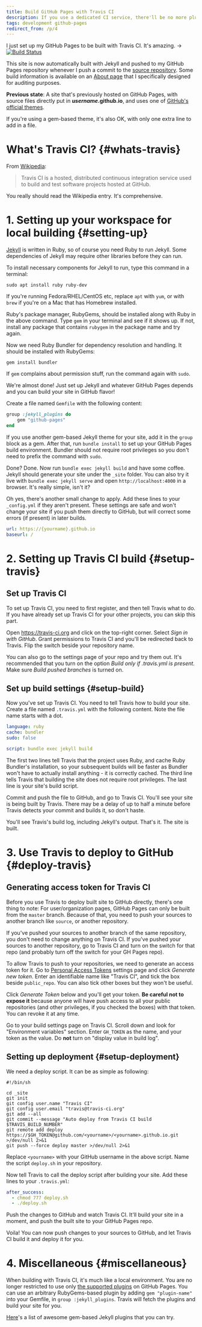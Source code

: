 ```yaml
---
title: Build GitHub Pages with Travis CI
description: If you use a dedicated CI service, there'll be no more plugin restrictions.
tags: development github-pages
redirect_from: /p/4
---
```


I just set up my GitHub Pages to be built with Travis CI. It's amazing. &rarr; [<img src="https://travis-ci.org/iBug/iBug-source.svg?branch=master" alt="Build Status" style="display: inherit;" />](https://travis-ci.org/iBug/iBug-source)

This site is now automatically built with Jekyll and pushed to my GitHub Pages repository whenever I push a commit to the [source repository][src]. Some build information is available on an [About page][about] that I specifically designed for auditing purposes.

**Previous state**: A site that's previously hosted on GitHub Pages, with source files directly put in **_username_.github.io**, and uses one of [GitHub's official themes][3].

If you're using a gem-based theme, it's also OK, with only one extra line to add in a file.


# What's Travis CI? {#whats-travis}

From [Wikipedia][1]:

> Travis CI is a hosted, distributed continuous integration service used to build and test software projects hosted at GitHub.

You really should read the Wikipedia entry. It's comprehensive.

# 1. Setting up your workspace for local building {#setting-up}

[Jekyll][2] is written in Ruby, so of course you need Ruby to run Jekyll. Some dependencies of Jekyll may require other libraries before they can run.

To install necessary components for Jekyll to run, type this command in a terminal:

```
sudo apt install ruby ruby-dev
```

If you're running Fedora/RHEL/CentOS etc, replace `apt` with `yum`, or with `brew` if you're on a Mac that has Homebrew installed.

Ruby's package manager, RubyGems, should be installed along with Ruby in the above command. Type `gem` in your terminal and see if it shows up. If not, install any package that contains `rubygem` in the package name and try again.

Now we need Ruby Bundler for dependency resolution and handling. It should be installed with RubyGems:

```
gem install bundler
```

If `gem` complains about permission stuff, run the command again with `sudo`.

We're almost done! Just set up Jekyll and whatever GitHub Pages depends and you can build your site in GitHub flavor!

Create a file named `Gemfile` with the following content:

```ruby
group :jekyll_plugins do
    gem "github-pages"
end
```

If you use another gem-based Jekyll theme for your site, add it in the `group` block as a gem. After that, run `bundle install` to set up your GitHub Pages build environment. Bundler should not require root privileges so you don't need to prefix the command with `sudo`.

Done? Done. Now run `bundle exec jekyll build` and have some coffee. Jekyll should generate your site under the `_site` folder. You can also try it live with `bundle exec jekyll serve` and open `http://localhost:4000` in a browser. It's really simple, isn't it?

Oh yes, there's another small change to apply. Add these lines to your `_config.yml` if they aren't present. These settings are safe and won't change your site if you push them directly to GitHub, but will correct some errors (if present) in later builds.

```yaml
url: https://{yourname}.github.io
baseurl: /
```


# 2. Setting up Travis CI build {#setup-travis}

## Set up Travis CI

To set up Travis CI, you need to first register, and then tell Travis what to do. If you have already set up Travis CI for your other projects, you can skip this part.

Open <https://travis-ci.org> and click on the top-right corner. Select *Sign in with GitHub*. Grant permissions to Travis CI and you'll be redirected back to Travis. Flip the switch beside your repository name.

You can also go to the settings page of your repo and try them out. It's recommended that you turn on the option *Build only if .travis.yml is present*. Make sure *Build pushed branches* is turned on.

## Set up build settings {#setup-build}

Now you've set up Travis CI. You need to tell Travis how to build your site. Create a file named `.travis.yml` with the following content. Note the file name starts with a dot.

```yaml
language: ruby
cache: bundler
sudo: false

script: bundle exec jekyll build
```

The first two lines tell Travis that the project uses Ruby, and cache Ruby Bundler's installation, so your subsequent builds will be faster as Bundler won't have to actually install anything - it is correctly cached. The third line tells Travis that building the site does not require root privileges. The last line is your site's build script.

Commit and push the file to GitHub, and go to Travis CI. You'll see your site is being built by Travis. There may be a delay of up to half a minute before Travis detects your commit and builds it, so don't haste.

You'll see Travis's build log, including Jekyll's output. That's it. The site is built.


# 3. Use Travis to deploy to GitHub {#deploy-travis}

## Generating access token for Travis CI

Before you use Travis to deploy built site to GitHub directly, there's one thing to note: For user/organization pages, GitHub Pages can only be built from the `master` branch. Because of that, you need to push your sources to another branch like `source`, or another repository.

If you've pushed your sources to another branch of the same repository, you don't need to change anything on Travis CI. If you've pushed your sources to another repository, go to Travis CI and turn on the switch for that repo (and probably turn off the switch for your GH Pages repo).

To allow Travis to push to your repositories, we need to generate an access token for it. Go to [Personal Access Tokens][4] settings page and click *Generate new token*. Enter an identifiable name like "Travis CI", and tick the box beside `public_repo`. You can also tick other boxes but they won't be useful.

Click *Generate Token* below and you'll get your token. **Be careful not to expose it** because anyone will have push access to all your public repositories (and other privileges, if you checked the boxes) with that token. You can revoke it at any time.

Go to your build settings page on Travis CI. Scroll down and look for "Environment variables" section. Enter `GH_TOKEN` as the name, and your token as the value. Do **not** turn on "display value in build log".

## Setting up deployment {#setup-deployment}

We need a deploy script. It can be as simple as following:

```shell
#!/bin/sh

cd _site
git init
git config user.name "Travis CI"
git config user.email "travis@travis-ci.org"
git add --all
git commit --message "Auto deploy from Travis CI build $TRAVIS_BUILD_NUMBER"
git remote add deploy https://$GH_TOKEN@github.com/<yourname>/<yourname>.github.io.git >/dev/null 2>&1
git push --force deploy master >/dev/null 2>&1
```

Replace `<yourname>` with your GitHub username in the above script. Name the script `deploy.sh` in your repository.

Now tell Travis to call the deploy script after building your site. Add these lines to your `.travis.yml`:

```yaml
after_success:
  - chmod 777 deploy.sh
  - ./deploy.sh
```

Push the changes to GitHub and watch Travis CI. It'll build your site in a moment, and push the built site to your GitHub Pages repo.

Voila! You can now push changes to your sources to GitHub, and let Travis CI build it and deploy it for you.


# 4. Miscellaneous {#miscellaneous}

When building with Travis CI, it's much like a local environment. You are no longer restricted to use only [the supported plugins][5] on GitHub Pages. You can use an arbitrary RubyGems-based plugin by adding `gem "plugin-name"` into your Gemfile, in `group :jekyll_plugins`. Travis will fetch the plugins and build your site for you.

[Here][6]'s a list of awesome gem-based Jekyll plugins that you can try.



  [1]: https://en.wikipedia.org/wiki/Travis_CI
  [2]: https://en.wikipedia.org/wiki/Jekyll_(software)
  [3]: https://github.com/pages-themes
  [4]: https://github.com/settings/tokens
  [5]: https://help.github.com/articles/configuring-jekyll-plugins/
  [6]: https://github.com/planetjekyll/awesome-jekyll-plugins
  [src]: https://github.com/iBug/iBug-source
  [about]: https://ibug.github.io/about
